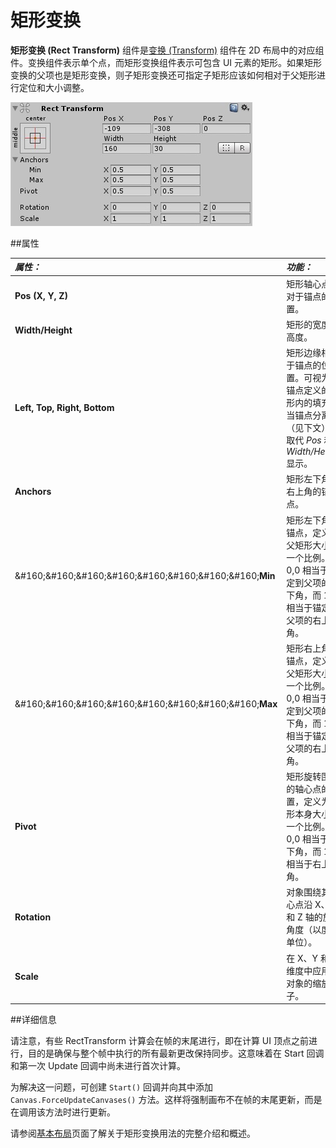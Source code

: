 # 矩形变换

__矩形变换 (Rect Transform)__ 组件是[变换 (Transform)](class-Transform.html) 组件在 2D 布局中的对应组件。变换组件表示单个点，而矩形变换组件表示可包含 UI 元素的矩形。如果矩形变换的父项也是矩形变换，则子矩形变换还可指定子矩形应该如何相对于父矩形进行定位和大小调整。

![](../uploads/Main/UI_RectTransform.png) 

##属性

|**_属性：_** |**_功能：_** |
|:---|:---|
|__Pos (X, Y, Z)__ | 矩形轴心点相对于锚点的位置。 |
|__Width/Height__ | 矩形的宽度和高度。 |
|__Left, Top, Right, Bottom__ | 矩形边缘相对于锚点的位置。可视为由锚点定义的矩形内的填充。当锚点分离时（见下文）将取代 _Pos_ 和 _Width/Height_ 显示。 |
|__Anchors__ | 矩形左下角和右上角的锚点。 |
|&amp;#160;&amp;#160;&amp;#160;&amp;#160;&amp;#160;&amp;#160;&amp;#160;&amp;#160;__Min__ | 矩形左下角的锚点，定义为父矩形大小的一个比例。0,0 相当于锚定到父项的左下角，而 1,1 相当于锚定到父项的右上角。 |
|&amp;#160;&amp;#160;&amp;#160;&amp;#160;&amp;#160;&amp;#160;&amp;#160;&amp;#160;__Max__ | 矩形右上角的锚点，定义为父矩形大小的一个比例。0,0 相当于锚定到父项的左下角，而 1,1 相当于锚定到父项的右上角。 |
|__Pivot__ |矩形旋转围绕的轴心点的位置，定义为矩形本身大小的一个比例。0,0 相当于左下角，而 1,1 相当于右上角。 |
|__Rotation__ |对象围绕其轴心点沿 X、Y 和 Z 轴的旋转角度（以度为单位）。 |
|__Scale__ |在 X、Y 和 Z 维度中应用于对象的缩放因子。 |


##详细信息

请注意，有些 RectTransform 计算会在帧的末尾进行，即在计算 UI 顶点之前进行，目的是确保与整个帧中执行的所有最新更改保持同步。这意味着在 Start 回调和第一次 Update 回调中尚未进行首次计算。

为解决这一问题，可创建 `Start()` 回调并向其中添加 `Canvas.ForceUpdateCanvases()` 方法。这样将强制画布不在帧的末尾更新，而是在调用该方法时进行更新。


请参阅[基本布局](UIBasicLayout.html)页面了解关于矩形变换用法的完整介绍和概述。
